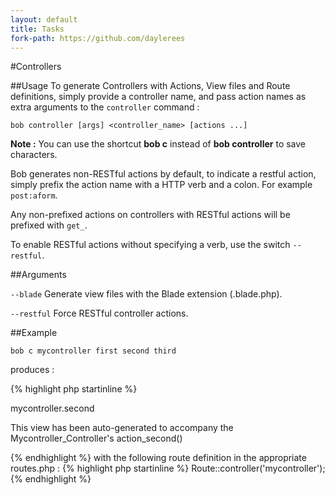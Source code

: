 ```yaml
---
layout: default
title: Tasks
fork-path: https://github.com/daylerees
---
```


#Controllers

##Usage
To generate Controllers with Actions, View files and Route definitions, simply provide a controller name, and pass action names as extra arguments to the `controller` command :

	bob controller [args] <controller_name> [actions ...]

<div class="alert alert-info">
<strong>Note :</strong> You can use the shortcut <strong>bob c</strong> instead of <strong>bob controller</strong> to save characters.
</div>

Bob generates non-RESTful actions by default, to indicate a restful action, simply prefix the action name with a HTTP verb and a colon. For example `post:aform`.

Any non-prefixed actions on controllers with RESTful actions will be prefixed with `get_`.

To enable RESTful actions without specifying a verb, use the switch `--restful`.

##Arguments


`--blade` Generate view files with the Blade extension (.blade.php).

`--restful` Force RESTful controller actions.


##Example

	bob c mycontroller first second third

produces :

{% highlight php startinline %}
<?php

class Mycontroller_Controller extends Base_Controller {

	public function action_index()
	{
		// code here..

		return View::make('mycontroller.index');
	}

	public function action_first()
	{
		// code here..

		return View::make('mycontroller.first');
	}

	public function action_second()
	{
		// code here..

		return View::make('mycontroller.second');
	}

	public function action_third()
	{
		// code here..

		return View::make('mycontroller.third');
	}

}
{% endhighlight %}


with the following view created for each action :

{% highlight html startinline %}
<h1>mycontroller.second</h1>

<p>This view has been auto-generated to accompany the Mycontroller_Controller's action_second()</p>
{% endhighlight %}

with the following route definition in the appropriate routes.php :

{% highlight php startinline %}
Route::controller('mycontroller');
{% endhighlight %}